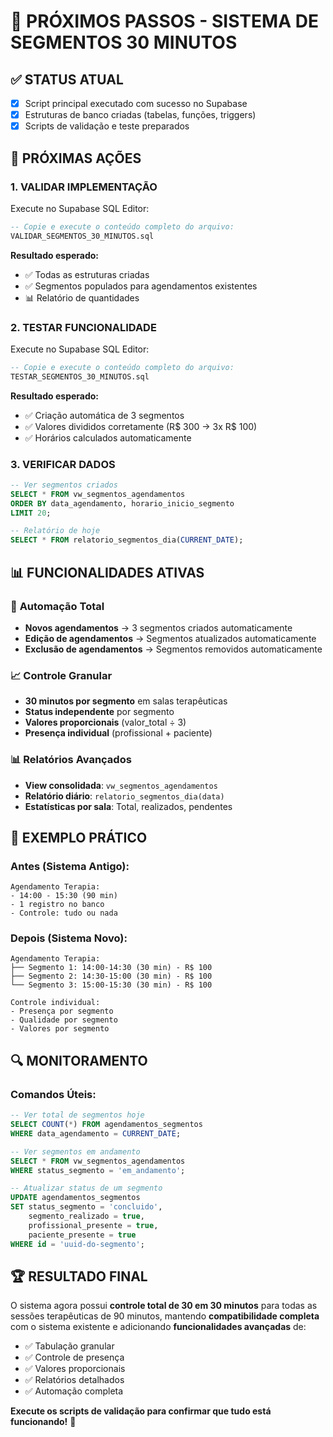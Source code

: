 # 🚀 PRÓXIMOS PASSOS - SISTEMA DE SEGMENTOS 30 MINUTOS

## ✅ STATUS ATUAL
- [x] Script principal executado com sucesso no Supabase
- [x] Estruturas de banco criadas (tabelas, funções, triggers)
- [x] Scripts de validação e teste preparados

## 🔧 PRÓXIMAS AÇÕES

### 1. **VALIDAR IMPLEMENTAÇÃO**
Execute no Supabase SQL Editor:
```sql
-- Copie e execute o conteúdo completo do arquivo:
VALIDAR_SEGMENTOS_30_MINUTOS.sql
```

**Resultado esperado:**
- ✅ Todas as estruturas criadas
- ✅ Segmentos populados para agendamentos existentes
- 📊 Relatório de quantidades

### 2. **TESTAR FUNCIONALIDADE**
Execute no Supabase SQL Editor:
```sql
-- Copie e execute o conteúdo completo do arquivo:
TESTAR_SEGMENTOS_30_MINUTOS.sql
```

**Resultado esperado:**
- ✅ Criação automática de 3 segmentos
- ✅ Valores divididos corretamente (R$ 300 → 3x R$ 100)
- ✅ Horários calculados automaticamente

### 3. **VERIFICAR DADOS**
```sql
-- Ver segmentos criados
SELECT * FROM vw_segmentos_agendamentos 
ORDER BY data_agendamento, horario_inicio_segmento
LIMIT 20;

-- Relatório de hoje
SELECT * FROM relatorio_segmentos_dia(CURRENT_DATE);
```

## 📊 FUNCIONALIDADES ATIVAS

### 🔄 **Automação Total**
- **Novos agendamentos** → 3 segmentos criados automaticamente
- **Edição de agendamentos** → Segmentos atualizados automaticamente
- **Exclusão de agendamentos** → Segmentos removidos automaticamente

### 📈 **Controle Granular**
- **30 minutos por segmento** em salas terapêuticas
- **Status independente** por segmento
- **Valores proporcionais** (valor_total ÷ 3)
- **Presença individual** (profissional + paciente)

### 📊 **Relatórios Avançados**
- **View consolidada**: `vw_segmentos_agendamentos`
- **Relatório diário**: `relatorio_segmentos_dia(data)`
- **Estatísticas por sala**: Total, realizados, pendentes

## 🎯 EXEMPLO PRÁTICO

### Antes (Sistema Antigo):
```
Agendamento Terapia:
- 14:00 - 15:30 (90 min)
- 1 registro no banco
- Controle: tudo ou nada
```

### Depois (Sistema Novo):
```
Agendamento Terapia:
├── Segmento 1: 14:00-14:30 (30 min) - R$ 100
├── Segmento 2: 14:30-15:00 (30 min) - R$ 100  
└── Segmento 3: 15:00-15:30 (30 min) - R$ 100

Controle individual:
- Presença por segmento
- Qualidade por segmento
- Valores por segmento
```

## 🔍 MONITORAMENTO

### Comandos Úteis:
```sql
-- Ver total de segmentos hoje
SELECT COUNT(*) FROM agendamentos_segmentos 
WHERE data_agendamento = CURRENT_DATE;

-- Ver segmentos em andamento
SELECT * FROM vw_segmentos_agendamentos 
WHERE status_segmento = 'em_andamento';

-- Atualizar status de um segmento
UPDATE agendamentos_segmentos 
SET status_segmento = 'concluido',
    segmento_realizado = true,
    profissional_presente = true,
    paciente_presente = true
WHERE id = 'uuid-do-segmento';
```

## 🏆 RESULTADO FINAL

O sistema agora possui **controle total de 30 em 30 minutos** para todas as sessões terapêuticas de 90 minutos, mantendo **compatibilidade completa** com o sistema existente e adicionando **funcionalidades avançadas** de:

- ✅ Tabulação granular
- ✅ Controle de presença
- ✅ Valores proporcionais  
- ✅ Relatórios detalhados
- ✅ Automação completa

**Execute os scripts de validação para confirmar que tudo está funcionando!** 🎯
